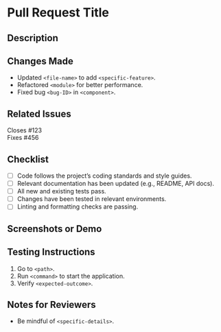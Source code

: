 # Pull Request Title

<!-- A concise title that summarizes the changes -->

## Description

<!-- Clearly and briefly explain what this PR is for. Include the problem being solved and why these changes are necessary. -->

## Changes Made

<!-- A detailed list of changes made in the PR, including modified files and their purpose. -->

- Updated `<file-name>` to add `<specific-feature>`.
- Refactored `<module>` for better performance.
- Fixed bug `<bug-ID>` in `<component>`.

## Related Issues

<!-- Link to the issue(s) this PR addresses, using keywords like 'Closes', 'Fixes', or 'Resolves'. -->

Closes #123  
Fixes #456

## Checklist

<!-- Ensure these items are checked off before marking this PR ready for review. -->

- [ ] Code follows the project’s coding standards and style guides.
- [ ] Relevant documentation has been updated (e.g., README, API docs).
- [ ] All new and existing tests pass.
- [ ] Changes have been tested in relevant environments.
- [ ] Linting and formatting checks are passing.

## Screenshots or Demo

<!-- Include screenshots or a video demo if visual changes are involved. -->

## Testing Instructions

<!-- Provide clear instructions on how to test the changes. Include environment setup if needed. -->

1. Go to `<path>`.
2. Run `<command>` to start the application.
3. Verify `<expected-outcome>`.

## Notes for Reviewers

<!-- Include any additional notes or context for the reviewers. -->

- Be mindful of `<specific-details>`.
